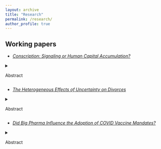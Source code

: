 ```yaml
---
layout: archive
title: "Research"
permalink: /research/
author_profile: true
---
```


## Working papers

* *[Conscription: Signaling or Human Capital Accumulation?](https://boyuanw1.github.io/files/Korean_conscription.pdf)* 

<details>
<summary>

Abstract

</summary>

Existing work shows that uncertainty created by a lack of information
about the other partner before marriage leads to more divorces.
In this paper, I use the different timing of the adoption of
anti-discrimination legislation in Japan, which bans the identification
of the Burakumins, to examine the effect of uncertainty on divorces
with a difference-in-differences approach. I show that an increase in
such uncertainty has heterogeneous effects on divorces. I find that an
increase in uncertainty increases divorces in places where the information
is less important and decreases divorces when that information is
more important.
</details>




* *[The Heterogeneous Effects of Uncertainty on Divorces](https://boyuanw1.github.io/files/Information_and_Divorce.pdf)*

<details>
<summary>

Abstract

</summary>

Existing work shows that uncertainty created by a lack of information
about the other partner before marriage leads to more divorces.
In this paper, I use the different timing of the adoption of
anti-discrimination legislation in Japan, which bans the identification
of the Burakumins, to examine the effect of uncertainty on divorces
with a difference-in-differences approach. I show that an increase in
such uncertainty has heterogeneous effects on divorces. I find that an
increase in uncertainty increases divorces in places where the information
is less important and decreases divorces when that information is
more important.

</details>





* *[Did Big Pharma Influence the Adoption of COVID Vaccine Mandates?](https://boyuanw1.github.io/files/vax_mandate.pdf)*

<details>
<summary>

Abstract

</summary>

This paper examines whether pharmaceutical companies directly lobbied U.S. state lawmakers for their votes on COVID vaccine legislation.
I find that state legislators who received campaign contributions from
pharmaceutical companies are not likelier to vote in favor of those
companies on the vaccine mandates. Prior field experiments have shown
that campaign contributions buy access, and the U.S. pharmaceutical
industry has directly influenced key state referenda on drug pricing and
regulation reforms with its political contributions. While Democrats
have primarily voted for the vaccine mandates, it can be quite costly for
Republicans to do the same. Journalists find that the industry remained
largely in the background of the controversial vaccine mandate policies
and relied primarily on third-party organizations to advance its agenda.
The findings of this paper provide evidence for this observation.

</details>
